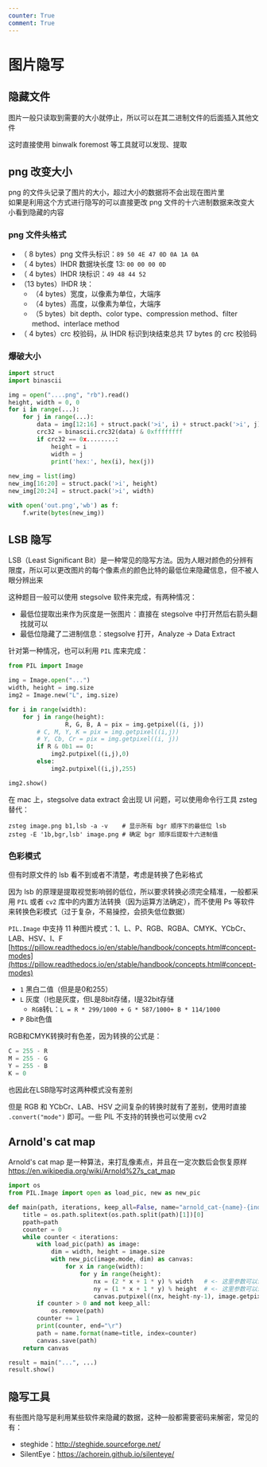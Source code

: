 ```yaml
---
counter: True
comment: True
---
```


# 图片隐写

## 隐藏文件
图片一般只读取到需要的大小就停止，所以可以在其二进制文件的后面插入其他文件

这时直接使用 binwalk foremost 等工具就可以发现、提取

## png 改变大小
png 的文件头记录了图片的大小，超过大小的数据将不会出现在图片里<br/>
如果是利用这个方式进行隐写的可以直接更改 png 文件的十六进制数据来改变大小看到隐藏的内容

### png 文件头格式
- （ 8 bytes）png 文件头标识：`89 50 4E 47 0D 0A 1A 0A`
- （ 4 bytes）IHDR 数据块长度 13: `00 00 00 0D`
- （ 4 bytes）IHDR 块标识：`49 48 44 52`
- （13 bytes）IHDR 块：
    - （4 bytes）宽度，以像素为单位，大端序
    - （4 bytes）高度，以像素为单位，大端序
    - （5 bytes）bit depth、color type、compression method、filter method、interlace method
- （ 4 bytes）crc 校验码，从 IHDR 标识到块结束总共 17 bytes 的 crc 校验码 

### 爆破大小
```python
import struct
import binascii

img = open("....png", "rb").read()
height, width = 0, 0
for i in range(...):
    for j in range(...):
        data = img[12:16] + struct.pack('>i', i) + struct.pack('>i', j) + img[24:29]
        crc32 = binascii.crc32(data) & 0xffffffff
        if crc32 == 0x........:
            height = i
            width = j
            print('hex:', hex(i), hex(j))
            
new_img = list(img)
new_img[16:20] = struct.pack('>i', height)
new_img[20:24] = struct.pack('>i', width)

with open('out.png','wb') as f:
    f.write(bytes(new_img))
```

## LSB 隐写
LSB（Least Significant Bit）是一种常见的隐写方法。因为人眼对颜色的分辨有限度，所以可以更改图片的每个像素点的颜色比特的最低位来隐藏信息，但不被人眼分辨出来

这种题目一般可以使用 stegsolve 软件来完成，有两种情况：

- 最低位提取出来作为灰度是一张图片：直接在 stegsolve 中打开然后右箭头翻找就可以
- 最低位隐藏了二进制信息：stegsolve 打开，Analyze -> Data Extract

针对第一种情况，也可以利用 `PIL` 库来完成：
```python 
from PIL import Image 

img = Image.open("...")
width, height = img.size
img2 = Image.new("L", img.size)

for i in range(width):
    for j in range(height):
				R, G, B, A = pix = img.getpixel((i, j))
        # C, M, Y, K = pix = img.getpixel((i,j))
        # Y, Cb, Cr = pix = img.getpixel((i, j))
        if R & 0b1 == 0:
            img2.putpixel((i,j),0)
        else:
            img2.putpixel((i,j),255)	

img2.show()
```

在 mac 上，stegsolve data extract 会出现 UI 问题，可以使用命令行工具 zsteg 替代：
```shell 
zsteg image.png b1,lsb -a -v    # 显示所有 bgr 顺序下的最低位 lsb
zsteg -E '1b,bgr,lsb' image.png # 确定 bgr 顺序后提取十六进制值
```

### 色彩模式
但有时原文件的 lsb 看不到或者不清楚，考虑是转换了色彩格式

因为 lsb 的原理是提取视觉影响弱的低位，所以要求转换必须完全精准，一般都采用 `PIL` 或者 `cv2` 库中的内置方法转换（因为运算方法确定），而不使用 Ps 等软件来转换色彩模式（过于复杂，不易操控，会损失低位数据）

`PIL.Image` 中支持 11 种图片模式：1、L、P、RGB、RGBA、CMYK、YCbCr、LAB、HSV、I、F<br/>
[https://pillow.readthedocs.io/en/stable/handbook/concepts.html#concept-modes](https://pillow.readthedocs.io/en/stable/handbook/concepts.html#concept-modes)

- `1` 黑白二值（但是是0和255）
- `L` 灰度（I也是灰度，但L是8bit存储，I是32bit存储
    - `RGB`转`L`：`L = R * 299/1000 + G * 587/1000+ B * 114/1000`
- `P` 8bit色值

RGB和CMYK转换时有色差，因为转换的公式是：
```python
C = 255 - R
M = 255 - G
Y = 255 - B
K = 0
```
也因此在LSB隐写时这两种模式没有差别

但是 RGB 和 YCbCr、LAB、HSV 之间复杂的转换时就有了差别，使用时直接 `.convert("mode")` 即可。一些 PIL 不支持的转换也可以使用 cv2

## Arnold's cat map
Arnold's cat map 是一种算法，来打乱像素点，并且在一定次数后会恢复原样<br/>
https://en.wikipedia.org/wiki/Arnold%27s_cat_map
```python 
import os
from PIL.Image import open as load_pic, new as new_pic

def main(path, iterations, keep_all=False, name="arnold_cat-{name}-{index}.png"):
    title = os.path.splitext(os.path.split(path)[1])[0]
    ppath=path
    counter = 0
    while counter < iterations:
        with load_pic(path) as image:
            dim = width, height = image.size
            with new_pic(image.mode, dim) as canvas:
                for x in range(width):
                    for y in range(height):
                        nx = (2 * x + 1 * y) % width   # <- 这里参数可以调
                        ny = (1 * x + 1 * y) % height  # <- 这里参数可以调
                        canvas.putpixel((nx, height-ny-1), image.getpixel((x, height-y-1)))
        if counter > 0 and not keep_all:
            os.remove(path)
        counter += 1
        print(counter, end="\r")
        path = name.format(name=title, index=counter)
        canvas.save(path)
    return canvas

result = main("...", ...)
result.show()
```

## 隐写工具
有些图片隐写是利用某些软件来隐藏的数据，这种一般都需要密码来解密，常见的有：

- steghide：http://steghide.sourceforge.net/
- SilentEye：https://achorein.github.io/silenteye/